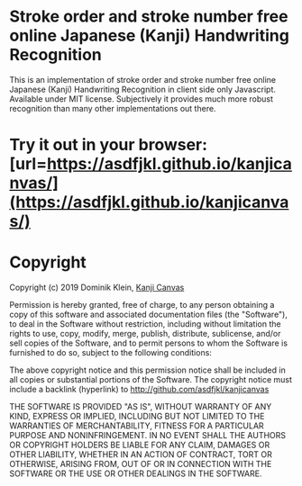# Stroke order and stroke number free online Japanese (Kanji) Handwriting Recognition 

This is an implementation of stroke order and stroke number free online Japanese (Kanji) Handwriting Recognition 
in client side only Javascript. Available under MIT license. Subjectively it provides much more robust recognition than many other implementations out there.

# Try it out in your browser: [url=https://asdfjkl.github.io/kanjicanvas/](https://asdfjkl.github.io/kanjicanvas/)

# Copyright

Copyright (c) 2019 Dominik Klein, [Kanji Canvas](http://asdfjkl.github.io/kanjicanvas)

Permission is hereby granted, free of charge, to any person obtaining a copy
of this software and associated documentation files (the "Software"), to deal
in the Software without restriction, including without limitation the rights
to use, copy, modify, merge, publish, distribute, sublicense, and/or sell
copies of the Software, and to permit persons to whom the Software is
furnished to do so, subject to the following conditions:

The above copyright notice and this permission notice shall be included in all
copies or substantial portions of the Software. The copyright notice must
include a backlink (hyperlink) to http://github.com/asdfjkl/kanjicanvas

THE SOFTWARE IS PROVIDED "AS IS", WITHOUT WARRANTY OF ANY KIND, EXPRESS OR
IMPLIED, INCLUDING BUT NOT LIMITED TO THE WARRANTIES OF MERCHANTABILITY,
FITNESS FOR A PARTICULAR PURPOSE AND NONINFRINGEMENT. IN NO EVENT SHALL THE
AUTHORS OR COPYRIGHT HOLDERS BE LIABLE FOR ANY CLAIM, DAMAGES OR OTHER
LIABILITY, WHETHER IN AN ACTION OF CONTRACT, TORT OR OTHERWISE, ARISING FROM,
OUT OF OR IN CONNECTION WITH THE SOFTWARE OR THE USE OR OTHER DEALINGS IN THE
SOFTWARE.
